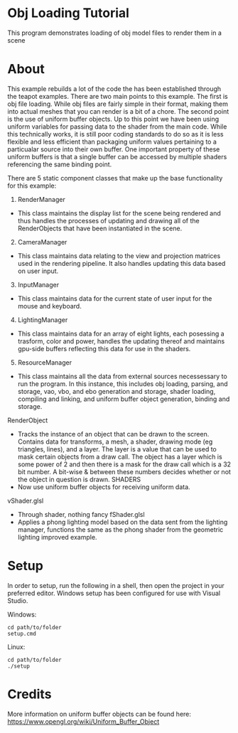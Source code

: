 # Obj Loading Tutorial

This program demonstrates loading of obj model files to render them in a scene

# About

This example rebuilds a lot of the code the has been established through the teapot examples. There are two main points to this example. The first is obj file loading. While obj files are fairly simple in their format, making them into actual meshes that you can render is a bit of a chore. The second point is the use of uniform buffer objects. Up to this point we have been using uniform variables for passing data to the shader from the main code. While this technically works, it is still poor coding standards to do so as it is less flexible and less efficient than packaging uniform values pertaining to a particualar source into their own buffer. One important property of these uniform buffers is that a single buffer can be accessed by multiple shaders referencing the same binding point.

There are 5 static component classes that make up the base functionality for this example:

1) RenderManager
  - This class maintains the display list for the scene being rendered and thus handles the processes of updating and drawing all of the RenderObjects that have been instantiated in the scene.
2) CameraManager
  - This class maintains data relating to the view and projection matrices used in the rendering pipeline. It also handles updating this data based on user input.
3) InputManager
  - This class maintains data for the current state of user input for the mouse and keyboard.
4) LightingManager
  - This class maintains data for an array of eight lights, each posessing a trasform, color and power, handles the updating thereof and maintains gpu-side buffers reflecting this data for use in the shaders.
5) ResourceManager
  - This class maintains all the data from external sources necessessary to run the program. In this instance, this includes obj loading, parsing, and storage, vao, vbo, and ebo generation and storage, shader loading, compiling and linking, and uniform buffer object generation, binding and storage.

RenderObject
  - Tracks the instance of an object that can be drawn to the screen. Contains data for transforms, a mesh, a shader, drawing mode (eg triangles, lines), and a layer. The layer is a value that can be used to mask certain objects from a draw call. The object has a layer which is some power of 2 and then there is a mask for the draw call which is a 32 bit number. A bit-wise & between these numbers decides whether or not the object in question is drawn.
SHADERS
  - Now use uniform buffer objects for receiving uniform data.

vShader.glsl
  - Through shader, nothing fancy
fShader.glsl
  - Applies a phong lighting model based on the data sent from the lighting manager, functions the same as the phong shader from the geometric lighting improved example.

# Setup

In order to setup, run the following in a shell, then open the project in your preferred editor. Windows setup has been configured for use with Visual Studio.

Windows:
```
cd path/to/folder
setup.cmd
```
Linux:
```
cd path/to/folder
./setup
```

# Credits

More information on uniform buffer objects can be found here: https://www.opengl.org/wiki/Uniform_Buffer_Object
